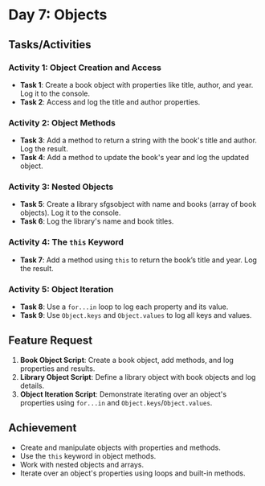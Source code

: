 # Day 7: Objects

## Tasks/Activities

### Activity 1: Object Creation and Access
- **Task 1**: Create a book object with properties like title, author, and year. Log it to the console.
- **Task 2**: Access and log the title and author properties.

### Activity 2: Object Methods
- **Task 3**: Add a method to return a string with the book's title and author. Log the result.
- **Task 4**: Add a method to update the book's year and log the updated object.

### Activity 3: Nested Objects
- **Task 5**: Create a library sfgsobject with name and books (array of book objects). Log it to the console.
- **Task 6**: Log the library's name and book titles.

### Activity 4: The `this` Keyword
- **Task 7**: Add a method using `this` to return the book’s title and year. Log the result.

### Activity 5: Object Iteration
- **Task 8**: Use a `for...in` loop to log each property and its value.
- **Task 9**: Use `Object.keys` and `Object.values` to log all keys and values.

## Feature Request

1. **Book Object Script**: Create a book object, add methods, and log properties and results.
2. **Library Object Script**: Define a library object with book objects and log details.
3. **Object Iteration Script**: Demonstrate iterating over an object's properties using `for...in` and `Object.keys`/`Object.values`.

## Achievement

- Create and manipulate objects with properties and methods.
- Use the `this` keyword in object methods.
- Work with nested objects and arrays.
- Iterate over an object's properties using loops and built-in methods.
